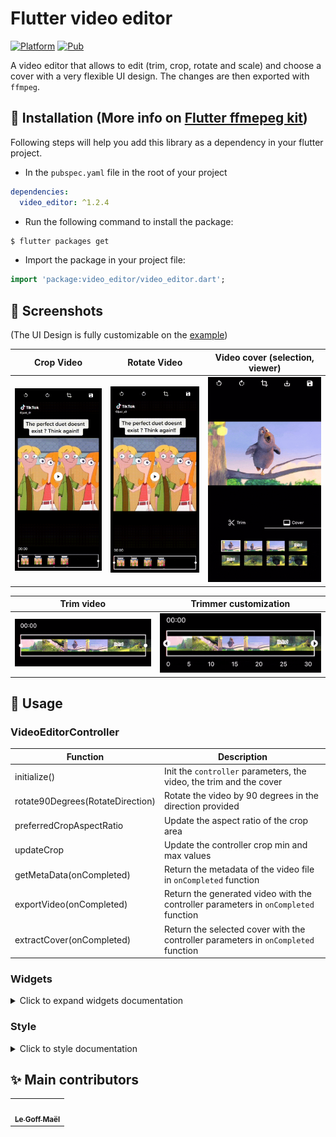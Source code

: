# Flutter video editor

[![Platform](https://img.shields.io/badge/Platform-Flutter-yellow.svg)](https://flutter.io)
[![Pub](https://img.shields.io/pub/v/video_editor.svg?logo=flutter&color=blue&style=flat-square)](https://pub.dev/packages/video_editor)

A video editor that allows to edit (trim, crop, rotate and scale) and choose a cover with a very flexible UI design.
The changes are then exported with `ffmpeg`.

## 📖 Installation (More info on [Flutter ffmepeg kit](https://github.com/tanersener/ffmpeg-kit/tree/main/flutter/flutter))
Following steps will help you add this library as a dependency in your flutter project.

- In the `pubspec.yaml` file in the root of your project

```yaml
dependencies:
  video_editor: ^1.2.4
```

- Run the following command to install the package:

```bash
$ flutter packages get
```

- Import the package in your project file:

```dart
import 'package:video_editor/video_editor.dart';
```

## 📸 Screenshots
(The UI Design is fully customizable on the [example](https://pub.dev/packages/video_editor/example))

| Crop Video                          | Rotate Video                          | Video cover (selection, viewer)       |
| ----------------------------------- | ------------------------------------- | ------------------------------------- |
| ![](./assets/readme/crop_video.gif) | ![](./assets/readme/rotate_video.gif) | ![](./assets/readme/cover_viewer.gif) |

| Trim video                              | Trimmer customization                       |
| --------------------------------------- |  ------------------------------------------ |
| ![](./assets/readme/new_trim_video.gif) | ![](./assets/readme/new_trimmer_icons.gif)  |

## 👀 Usage

### VideoEditorController

| Function                         | Description                       |
| -------------------------------- | --------------------------------- |
| initialize()                     | Init the `controller` parameters, the video, the trim and the cover |
| rotate90Degrees(RotateDirection) | Rotate the video by 90 degrees in the direction provided            |
| preferredCropAspectRatio         | Update the aspect ratio of the crop area                            |
| updateCrop                       | Update the controller crop min and max values                       |
| getMetaData(onCompleted)         | Return the metadata of the video file in `onCompleted` function     |
| exportVideo(onCompleted)         | Return the generated video with the controller parameters in `onCompleted` function |
| extractCover(onCompleted)        | Return the selected cover with the controller parameters in `onCompleted` function  |

### Widgets

<details>
  <summary>Click to expand widgets documentation</summary>

####  Crop
##### 1. CropGridViewer

This widget is used to enable the crop actions on top of the video, or only to preview the cropped result.

| Param                            | Description                       |
| -------------------------------- | --------------------------------- |
| required VideoEditorController controller | The `controller` param is mandatory so every change in the controller settings will propagate in the crop view |
| bool showGrid = true | The `showGrid` param specifies whether the crop action can be triggered and if the crop grid is shown, set this param to `false` to display the preview of the cropped video |
| double horizontalMargin = 0.0 | The `horizontalMargin` param need to be specify when there is a margin outside the crop view, so in case of a change the new layout can be computed properly (i.e after a rotation) |

#### Trimmer

##### 1. TrimSlider

Display the trimmer containing video thumbnails with rotation and crop parameters.

| Param                            | Description                       |
| -------------------------------- | --------------------------------- |
| required VideoEditorController controller | The `controller` param is mandatory so every change in the controller settings will propagate in the trim slider view |
| double height = 0.0 | The `height` param specifies the height of the generated thumbnails |
| double quality = 10 | The `quality` param specifies the quality of the generated thumbnails, from 0 to 100 ([more info](https://pub.dev/packages/video_thumbnail)) |
| double horizontalMargin = 0.0 | The `horizontalMargin` param specifies the horizontal space to set around the slider. It is important when the trim can be dragged (`controller.maxDuration` < `controller.videoDuration`) |
| Widget? child | The `child` param can be specify to display a widget below this one (e.g: TrimTimeline) |

##### 2. TrimTimeline

Display the video timeline.

| Param                            | Description                       |
| -------------------------------- | --------------------------------- |
| required VideoEditorController controller | The `controller` param is mandatory so depending on the `controller.maxDuration`, the generated timeline will be different |
| double secondGap = 5 | The `secondGap` param specifies time gap in second between every points of the timeline |
| EdgeInsets margin = EdgeInsets.zero | The `margin` param specifies the space surrounding the timeline |

#### Cover
##### 1. CoverSelection

Display a couple of generated covers with rotation and crop parameters to updated the selected cover.

| Param                            | Description                       |
| -------------------------------- | --------------------------------- |
| required VideoEditorController controller | The `controller` param is mandatory so every change in the controller settings will propagate in the cover selection view |
| double height = 0.0 | The `height` param specifies the height of the generated thumbnails |
| double quality = 10 | The `quality` param specifies the quality of the generated thumbnails, from 0 to 100 ([more info](https://pub.dev/packages/video_thumbnail)) |
| double horizontalMargin = 0.0 | The `horizontalMargin` param need to be specify when there is a margin outside the crop view, so in case of a change the new layout can be computed properly. |
| int quantity = 5 | The `quantity` param specifies the quantity of thumbnails to generate |

##### 2. CoverViewer

Display the selected cover with rotation and crop parameters.

| Param                            | Description                       |
| -------------------------------- | --------------------------------- |
| required VideoEditorController controller | The `controller` param is mandatory so every change in the controller settings will propagate the crop parameters in the cover view |
| String noCoverText = 'No selection' | The `noCoverText` param specifies the text to display when selectedCover is `null` |

</details>

### Style

<details>
  <summary>Click to style documentation</summary>

#### 1. CropStyle

You can create your own CropStyle class to customize the CropGridViewer appareance.

| Param                            | Description                       |
| -------------------------------- | --------------------------------- |
| Color croppingBackground = Colors.black.withOpacity(0.48) | The `croppingBackground` param specifies the color of the paint area outside the crop area when copping |
| Color background = Colors.black | The `background` param specifies the color of the paint area outside the crop area when not copping |
| double gridLineWidth = 1 | The `gridLineWidth` param specifies the width of the crop lines |
| Color gridLineColor = Colors.white | The `gridLineColor` param specifies the color of the crop lines |
| int gridSize = 3 | The `gridSize` param specifies the quantity of columns and rows in the crop view |
| Color boundariesColor = Colors.white | The `boundariesColor` param specifies the color of the crop area's corner |
| double boundariesLength = 20 | The `boundariesLength` param specifies the length of the crop area's corner |
| double boundariesWidth = 5 | The `boundariesWidth` param specifies the width of the crop area's corner |

#### 2. TrimStyle

You can create your own TrimStyle class to customize the TrimSlider appareance.

| Param                            | Description                       |
| -------------------------------- | --------------------------------- |
| Color background = Colors.black.withOpacity(0.6) | The `background` param specifies the color of the paint area outside the trimmed area |
| Color positionLineColor = Colors.red | The `positionLineColor` param specifies the color of the line showing the video position |
| double positionLineWidth = 2 | The `positionLineWidth` param specifies the width  of the line showing the video position |
| Color lineColor = Colors.white | The `lineColor` param specifies the color of the borders around the trimmed area |
| double lineWidth = 2 | The `lineWidth` param specifies the width of the borders around the trimmed area |
| Color iconColor = Colors.black | The `iconColor` param specifies the color of the icons on the trimmed area's edges |
| double circleSize = 8 | The `circleSize` param specifies the size of the circle behind the icons on the trimmed area's edges |
| double iconSize = 25 | The `iconSize` param specifies the size of the icon on the trimmed area's edges |
| IconData? leftIcon = Icons.arrow_left | The `leftIcon` param specifies the icon to show on the left edge of the trimmed area |
| IconData? rightIcon = Icons.arrow_right | The `rightIcon` param specifies the icon to show on the right edge of the trimmed area |

#### 3. CoverStyle

You can create your own CoverStyle class to customize the CoverSelection appareance.

| Param                            | Description                       |
| -------------------------------- | --------------------------------- |
| Color selectedBorderColor = Colors.white | The `selectedBorderColor` param specifies the color of the border around the selected cover thumbnail |
| double selectedBorderWidth = 2 | The `selectedBorderWidth` param specifies the width of the border around the selected cover thumbnail |

</details>

## ✨ Main contributors

<table>
  <tr>
    <td align="center"><a href="https://github.com/LeGoffMael"><img src="https://avatars.githubusercontent.com/u/22376981?v=4?s=200" width="100px;" alt=""/><br/><sub><b>Le Goff Maël</b></sub></a></td>
  </tr>
</table>
<br/>
